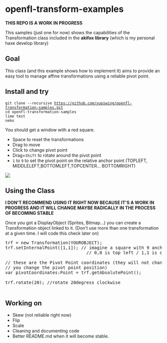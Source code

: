 # openfl-transform-examples

**THIS REPO IS A WORK IN PROGRESS**

This samples (just one for now) shows the capabilities of the Transformation class included in the **akifox library** (which is my personal haxe develop library)

## Goal

This class (and this example shows how to implement it) aims to provide an easy tool to manage affine transformations using a reliable pivot point.

## Install and try

<code>git clone --recursive https://github.com/yupswing/openfl-transformation-samples.git</code><br/>
<code>cd openfl-transformation-samples</code><br/>
<code>lime test neko</code><br/>

You should get a window with a red square.
- Space to reset the transformations
- Drag to move
- Click to change pivot point
- Drag+<code>Shift</code> to rotate around the pivot point
- <code>1</code> to <code>9</code> to set the pivot point on the relative anchor point (TOPLEFT, MIDDLELEFT,BOTTOMLEFT,TOPCENTER... BOTTOMRIGHT)

<img src="https://dl.dropboxusercontent.com/u/683344/akifox/git/openfl-transform-sample.png"/>

## Using the Class
**I DON'T RECOMMEND USING IT RIGHT NOW BECAUSE IT'S A WORK IN PROGRESS AND IT WILL CHANGE MAYBE RADICALLY IN THE PROCESS OF BECOMING STABLE**

Once you got a DisplayObject (Sprites, Bitmap...) you can create a Transformation object linked to it.
(Don't use more than one transformation at a given time. I will code this check later on)

<pre>
trf = new Transformation(YOUROBJECT);
trf.setInternalPoint([1,1]); // imagine a square with 9 anchor points
                               // 0,0 is top left / 1,1 is center / 2,2 is bottom right
                               
// these are the Pivot Point coordinates (they will not change unless
// you change the pivot point position)
var pivotCoordinates:Point = trf.getAbsolutePoint();

trf.rotate(20); //rotate 20degress clockwise

</pre>

## Working on
- Skew (not reliable right now)
- Flip
- Scale
- Cleaning and documenting code
- Better README.md when it will become stable.
